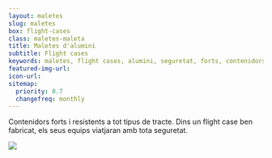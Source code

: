 ```yaml
---
layout: maletes
slug: maletes
box: flight-cases
class: maletes-maleta
title: Maletes d'alumini
subtitle: Flight cases
keywords: maletes, flight cases, alumini, seguretat, forts, contenidors
featured-img-url:
icon-url: 
sitemap:
  priority: 0.7
  changefreq: monthly
---
```


Contenidors forts i resistents a tot tipus de tracte. Dins un flight case ben fabricat, els seus equips viatjaran amb tota seguretat.

<p class="text-center"><img src="{{ site.base_url }}/assets/img/01-thumbnail-box-fort-maletes-alumini-flight-cases.jpg"></p>